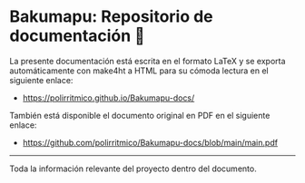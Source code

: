 # Bakumapu: Repositorio de documentación :book:

La presente documentación está escrita en el formato LaTeX y se exporta automáticamente con make4ht a HTML para su cómoda lectura en el siguiente enlace:
- https://polirritmico.github.io/Bakumapu-docs/

También está disponible el documento original en PDF en el siguiente enlace:
- https://github.com/polirritmico/Bakumapu-docs/blob/main/main.pdf

---

Toda la información relevante del proyecto dentro del documento.
